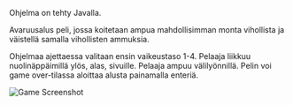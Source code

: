 Ohjelma on tehty Javalla.

Avaruusalus peli, jossa koitetaan ampua mahdollisimman monta vihollista
ja väistellä samalla vihollisten ammuksia.

Ohjelmaa ajettaessa valitaan ensin vaikeustaso 1-4.
Pelaaja liikkuu nuolinäppäimillä ylös, alas, sivuille.
Pelaaja ampuu välilyönnillä.
Pelin voi game over-tilassa aloittaa alusta painamalla enteriä.

![Game Screenshot](images/Game%20Image%201.png)